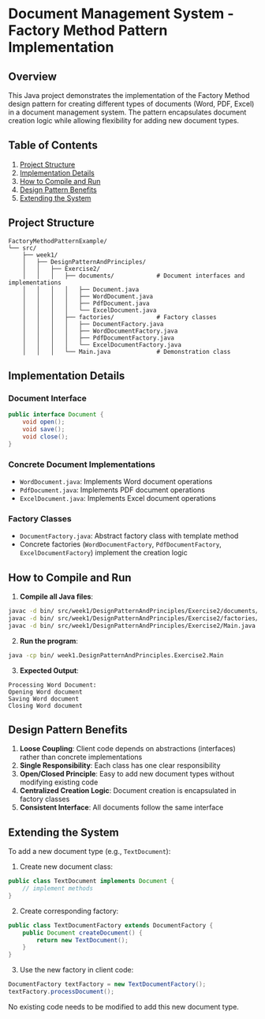 # Document Management System - Factory Method Pattern Implementation

## Overview
This Java project demonstrates the implementation of the Factory Method design pattern for creating different types of documents (Word, PDF, Excel) in a document management system. The pattern encapsulates document creation logic while allowing flexibility for adding new document types.

## Table of Contents
1. [Project Structure](#project-structure)
2. [Implementation Details](#implementation-details)
3. [How to Compile and Run](#how-to-compile-and-run)
4. [Design Pattern Benefits](#design-pattern-benefits)
5. [Extending the System](#extending-the-system)

## Project Structure

```
FactoryMethodPatternExample/
└── src/
    ├── week1/
    │   ├── DesignPatternAndPrinciples/
    │   │   ├── Exercise2/
    │   │   │   ├── documents/            # Document interfaces and implementations
    │   │   │   │   ├── Document.java
    │   │   │   │   ├── WordDocument.java
    │   │   │   │   ├── PdfDocument.java
    │   │   │   │   └── ExcelDocument.java
    │   │   │   ├── factories/            # Factory classes
    │   │   │   │   ├── DocumentFactory.java
    │   │   │   │   ├── WordDocumentFactory.java
    │   │   │   │   ├── PdfDocumentFactory.java
    │   │   │   │   └── ExcelDocumentFactory.java
    │   │   │   └── Main.java             # Demonstration class
```

## Implementation Details

### Document Interface
```java
public interface Document {
    void open();
    void save();
    void close();
}
```

### Concrete Document Implementations
- `WordDocument.java`: Implements Word document operations
- `PdfDocument.java`: Implements PDF document operations
- `ExcelDocument.java`: Implements Excel document operations

### Factory Classes
- `DocumentFactory.java`: Abstract factory class with template method
- Concrete factories (`WordDocumentFactory`, `PdfDocumentFactory`, `ExcelDocumentFactory`) implement the creation logic

## How to Compile and Run

1. **Compile all Java files**:
```bash
javac -d bin/ src/week1/DesignPatternAndPrinciples/Exercise2/documents/*.java 
javac -d bin/ src/week1/DesignPatternAndPrinciples/Exercise2/factories/*.java 
javac -d bin/ src/week1/DesignPatternAndPrinciples/Exercise2/Main.java
```

2. **Run the program**:
```bash
java -cp bin/ week1.DesignPatternAndPrinciples.Exercise2.Main
```

3. **Expected Output**:
```
Processing Word Document:
Opening Word document
Saving Word document
Closing Word document
```

## Design Pattern Benefits

1. **Loose Coupling**: Client code depends on abstractions (interfaces) rather than concrete implementations
2. **Single Responsibility**: Each class has one clear responsibility
3. **Open/Closed Principle**: Easy to add new document types without modifying existing code
4. **Centralized Creation Logic**: Document creation is encapsulated in factory classes
5. **Consistent Interface**: All documents follow the same interface

## Extending the System

To add a new document type (e.g., `TextDocument`):

1. Create new document class:
```java
public class TextDocument implements Document {
    // implement methods
}
```

2. Create corresponding factory:
```java
public class TextDocumentFactory extends DocumentFactory {
    public Document createDocument() {
        return new TextDocument();
    }
}
```

3. Use the new factory in client code:
```java
DocumentFactory textFactory = new TextDocumentFactory();
textFactory.processDocument();
```

No existing code needs to be modified to add this new document type.
